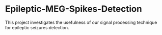 # Epileptic-MEG-Spikes-Detection
This project investigates the usefulness of our signal processing technique for epileptic seizures detection.
